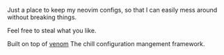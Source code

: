 Just a place to keep my neovim configs, so that I can easily mess around without breaking things.

Feel free to steal what you like.

Built on top of [venom](https://github.com/RaafatTurki/venom/) The chill configuration mangement framework.

